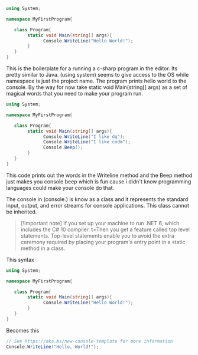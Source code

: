 ```C#
using System;

namespace MyFirstProgram{

   class Program{
        static void Main(string[] args){
              Console.WriteLine("Hello World!");
        }
   }
}
```
This is the boilerplate for a running a c-sharp program in the editor. Its pretty similar to Java. (using system) seems to give access to the OS while namespace is just the project name. The program prints hello world to the console. By the way for now take  static void Main(string[] args) as a set of magical words that you need to make your program run.

```C#
using System;

namespace MyFirstProgram{

   class Program{
        static void Main(string[] args){
              Console.WriteLine("I like dq");
              Console.WriteLine("I like codm");
              Console.Beep();
        }
   }
}
```
 
 This code prints out the words in the Writeline method and the Beep method just makes you console beep which is fun cause i didn't know programming languages could make your console do that.

The console in (console.) is know as a class and it represents the standard input, output, and error streams for console applications. This class cannot be inherited.

>[!Important note]
>If you set up your machine to run .NET 6, which includes the C# 10 compiler. t=Then you get a feature called top level statements.
>Top-level statements enable you to avoid the extra ceremony required by placing your program's entry point in a static method in a class.

This syntax
```C#
using System;

namespace MyFirstProgram{

   class Program{
        static void Main(string[] args){
              Console.WriteLine("Hello World!");
        }
   }
}

```

Becomes this
```C#
// See https://aka.ms/new-console-template for more information
Console.WriteLine("Hello, World!");
```
